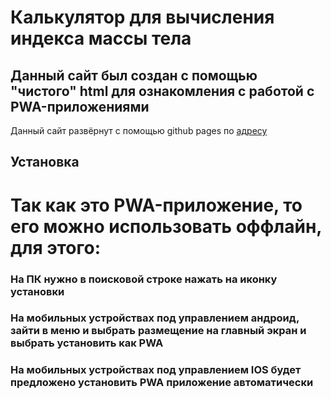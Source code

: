 # Калькулятор для вычисления индекса массы тела
## Данный сайт был создан с помощью "чистого" html для ознакомления с работой с PWA-приложениями
Данный сайт развёрнут с помощью github pages по [адресу](https://involuntar.github.io/PWA_IMT/)
## Установка
# Так как это PWA-приложение, то его можно использовать оффлайн, для этого: 
### На ПК нужно в поисковой строке нажать на иконку установки
### На мобильных устройствах под управлением андроид, зайти в меню и выбрать размещение на главный экран и выбрать установить как PWA
### На мобильных устройствах под управлением IOS будет предложено установить PWA приложение автоматически

